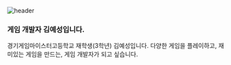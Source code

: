 ![header](https://capsule-render.vercel.app/api?type=Waving&color=ff3300&height=200&section=header&text=안녕하세요&fontSize=80&animation=fadeIn&fontColor=FFFFFF)
### **게임 개발자 김예성입니다.**

경기게임마이스터고등학교 재학생(3학년) 김예성입니다. 
다양한 게임을 플레이하고, 
재미있는 게임을 만드는, 
게임 개발자가 되고 싶습니다. 
